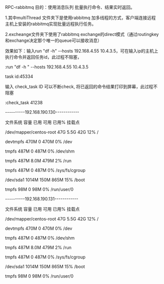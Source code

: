 RPC-rabbitmq 
目的：使用消息队列 批量执行命令、结果实时返回。

1.其中multiThread 文件夹下是使用rabbitmq 加多线程的方式，客户端连接远程主机上安装的rabbitmq实现批量远程执行任务。

2.excheange文件夹下使用了rabbitmq exchange的direct模式（通过routingkey和exchange决定那个唯一的queue可以接收消息）



效果如下：输入run "df -h" --hosts 192.168.4.55 10.4.3.5，可在输入ip的主机上执行命令并返回任务id，此过程不阻塞，

:run "df -h " --hosts 192.168.4.55 10.4.3.5

task id:45334

输入 check_task ID 可以不断check, 将已返回的命令结果打印到屏幕，此过程不阻塞

:check_task 41238

----------192.168.190.130------------

文件系统 容量 已用 可用 已用% 挂载点

/dev/mapper/centos-root 47G 5.5G 42G 12% /

devtmpfs 470M 0 470M 0% /dev

tmpfs 487M 0 487M 0% /dev/shm

tmpfs 487M 8.0M 479M 2% /run

tmpfs 487M 0 487M 0% /sys/fs/cgroup

/dev/sda1 1014M 150M 865M 15% /boot

tmpfs 98M 0 98M 0% /run/user/0

----------192.168.190.131------------

文件系统 容量 已用 可用 已用% 挂载点

/dev/mapper/centos-root 47G 5.5G 42G 12% /

devtmpfs 470M 0 470M 0% /dev

tmpfs 487M 0 487M 0% /dev/shm

tmpfs 487M 8.0M 479M 2% /run

tmpfs 487M 0 487M 0% /sys/fs/cgroup

/dev/sda1 1014M 150M 865M 15% /boot

tmpfs 98M 0 98M 0% /run/user/0
